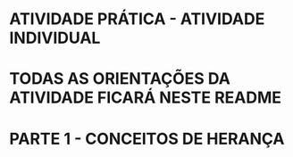 # ATIVIDADE PRÁTICA - ATIVIDADE INDIVIDUAL
# TODAS AS ORIENTAÇÕES DA ATIVIDADE FICARÁ NESTE README

# PARTE 1 - CONCEITOS DE HERANÇA
